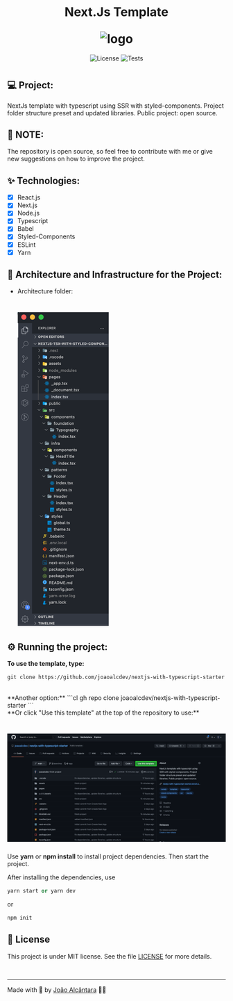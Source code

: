 <div align="center">
  <h1>
    <p text-align="">Next.Js Template</p> 
    <img alt="logo" height="80" title="logo" src="https://cdn.jsdelivr.net/gh/devicons/devicon/icons/nextjs/nextjs-original.svg" /> 
  </h1>
</div>

<p align="center">
  <img 
    src="https://img.shields.io/cocoapods/l/m?color=%23000000&label=license&logo=license&logoColor=%23ffffff" 
    alt="License" 
  />
  <img 
    src="https://img.shields.io/badge/Tests-Total%3A%207%20%7C%207%20%E2%9C%85%20%7C%200%20%E2%9D%8C%20%7C-%23000000"
    alt="Tests" 
   />
</p>

<!-- ## 📷 Demonstration: -->

<div align="center">
  <h1 align="center">
    <!-- <img 
      src="./assets/cover.gif?style=flat"
      alt="Cover Project" 
    /> -->
  </h1>
</div>

## 💻 Project:

NextJs template with typescript using SSR with styled-components. Project folder structure preset and updated libraries. Public project: open source.

## 🔺 NOTE:
The repository is open source, so feel free to contribute with me or give new suggestions on how to improve the project.

## ✨ Technologies:

- [x] React.js
- [x] Next.js
- [x] Node.js
- [x] Typescript
- [x] Babel
- [x] Styled-Components
- [x] ESLint
- [x] Yarn

## 🔨 Architecture and Infrastructure for the Project:

- Architecture folder:
  <div align="left">
  <h1 align="left">
    <img 
      src="./assets/cover-architecture-folder.png?style=flat"
      alt="Cover Project" 
    />
  </h1>
</div>

## ⚙️ Running the project:

**To use the template, type:**
```cl
git clone https://github.com/joaoalcdev/nextjs-with-typescript-starter
```
<br />
**Another option:**
```cl
gh repo clone joaoalcdev/nextjs-with-typescript-starter
```
<br />
**Or click "Use this template" at the top of the repository to use:**
<div align="left">
  <h1 align="left">
    <img 
      src="./assets/cover-click-this-template.png?style=flat"
      alt="Cover Project" 
    />
  </h1>
</div>

Use **yarn** or **npm install** to install project dependencies.
Then start the project.

After installing the dependencies, use

```cl
yarn start or yarn dev
```

or

```cl
npm init
```

## 📄 License

This project is under MIT license. See the file [LICENSE](./LICENSE) for more details.

<br />

---

Made with 🤍 by [João Alcântara](https://github.com/joaoalcdev) 👋🏻
